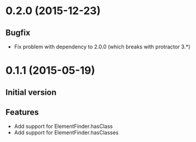 <a name="0.2.0"></a>
# 0.2.0 (2015-12-23)

## Bugfix
- Fix problem with dependency to 2.0.0 (which breaks with protractor 3.*)

<a name="0.1.1"></a>
# 0.1.1 (2015-05-19)

## Initial version

## Features
- Add support for ElementFinder.hasClass
- Add support for ElementFinder.hasClasses
